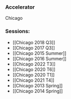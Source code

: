 
### Accelerator
Chicago
 
### Sessions: 
- [[Chicago 2018 Q3]]
- [[Chicago 2017 Q3]]
- [[Chicago 2015 Summer]]
- [[Chicago 2016 Summer]]
- [[Chicago 2022 T3]]
- [[Chicago 2020 T6]]
- [[Chicago 2020 T1]]
- [[Chicago 2021 T4]]
- [[Chicago 2013 Spring]]
- [[Chicago 2014 Spring]]


